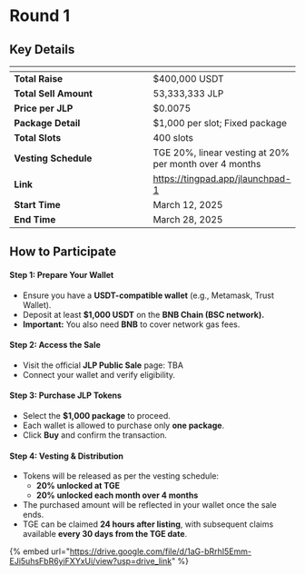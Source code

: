# Round 1

## **Key Details**

<table data-header-hidden><thead><tr><th width="267"></th><th></th></tr></thead><tbody><tr><td><strong>Total Raise</strong></td><td>$400,000 USDT</td></tr><tr><td><strong>Total Sell Amount</strong></td><td>53,333,333 JLP</td></tr><tr><td><strong>Price per JLP</strong></td><td>$0.0075</td></tr><tr><td><strong>Package Detail</strong></td><td>$1,000 per slot; Fixed package</td></tr><tr><td><strong>Total Slots</strong></td><td>400 slots</td></tr><tr><td><strong>Vesting Schedule</strong></td><td>TGE 20%, linear vesting at 20% per month over 4 months</td></tr><tr><td><strong>Link</strong></td><td><a href="https://tingpad.app/jlaunchpad-1">https://tingpad.app/jlaunchpad-1</a></td></tr><tr><td><strong>Start Time</strong></td><td>March 12, 2025</td></tr><tr><td><strong>End Time</strong></td><td>March 28, 2025</td></tr></tbody></table>

## **How to Participate**

#### **Step 1: Prepare Your Wallet**

* Ensure you have a **USDT-compatible wallet** (e.g., Metamask, Trust Wallet).
* Deposit at least **$1,000 USDT** on the **BNB Chain (BSC network).**
* **Important:** You also need **BNB** to cover network gas fees.

#### **Step 2: Access the Sale**

* Visit the official **JLP Public Sale** page: TBA
* Connect your wallet and verify eligibility.

#### **Step 3: Purchase JLP Tokens**

* Select the **$1,000 package** to proceed.
* Each wallet is allowed to purchase only **one package**.
* Click **Buy** and confirm the transaction.

#### **Step 4: Vesting & Distribution**

* Tokens will be released as per the vesting schedule:
  * **20% unlocked at TGE**
  * **20% unlocked each month over 4 months**
* The purchased amount will be reflected in your wallet once the sale ends.
* TGE can be claimed **24 hours after listing**, with subsequent claims available **every 30 days from the TGE date**.

{% embed url="https://drive.google.com/file/d/1aG-bRrhI5Emm-EJi5uhsFbR6yiFXYxUi/view?usp=drive_link" %}

